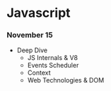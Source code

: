 # Javascript

### November 15
* Deep Dive
  * JS Internals & V8
  * Events Scheduler
  * Context
  * Web Technologies & DOM
